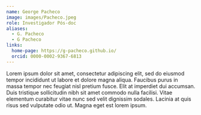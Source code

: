 ```yaml
---
name: George Pacheco
image: images/Pacheco.jpeg
role: Investigador Pós-doc
aliases:
  - G. Pacheco
  - G Pacheco
links:
  home-page: https://g-pacheco.github.io/
  orcid: 0000-0002-9367-6813
---
```


Lorem ipsum dolor sit amet, consectetur adipiscing elit, sed do eiusmod tempor incididunt ut labore et dolore magna aliqua.
Faucibus purus in massa tempor nec feugiat nisl pretium fusce.
Elit at imperdiet dui accumsan.
Duis tristique sollicitudin nibh sit amet commodo nulla facilisi.
Vitae elementum curabitur vitae nunc sed velit dignissim sodales.
Lacinia at quis risus sed vulputate odio ut.
Magna eget est lorem ipsum.
